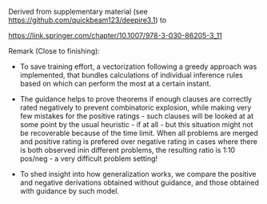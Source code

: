 Derived from supplementary material (see https://github.com/quickbeam123/deepire3.1) to 

https://link.springer.com/chapter/10.1007/978-3-030-86205-3_11

Remark (Close to finishing):

- To save training effort, a vectorization following a greedy approach was implemented, that bundles calculations of individual inference rules based on which can perform the most at a certain instant.

- The guidance helps to prove theorems if enough clauses are correctly rated negatively to prevent combinatoric explosion, while making very few mistakes for the positive ratings - such clauses will be looked at at some point by the usual heuristic - if at all - but this situation might not be recoverable because of the time limit. When all problems are merged and positive rating is prefered over negative rating in cases where there is both observed inin different problems, the resulting ratio is 1:10 pos/neg - a very difficult problem setting! 

- To shed insight into how generalization works, we compare the positive and negative derivations obtained without guidance, and those obtained with guidance by such model.
